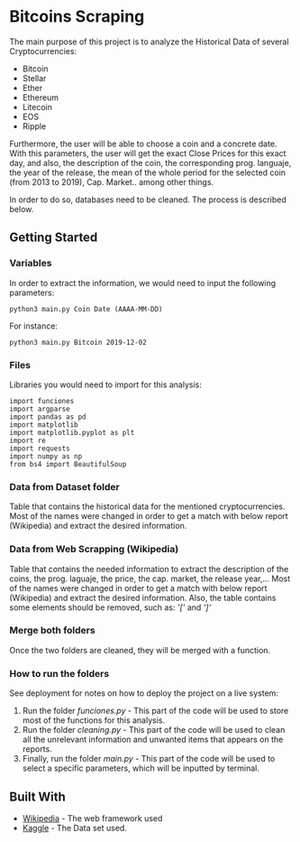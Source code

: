 # Bitcoins Scraping


The main purpose of this project is to analyze the Historical Data of several Cryptocurrencies:

* Bitcoin
* Stellar
* Ether
* Ethereum
* Litecoin
* EOS
* Ripple

Furthermore, the user will be able to choose a coin and a concrete date.
With this parameters, the user will get the exact Close Prices for this exact day, and also, the description of the coin, the corresponding  prog. languaje,  the year of the release, the mean of the whole period for the selected coin (from 2013 to 2019), Cap. Market.. among other things.

In order to do so, databases need to be cleaned. The process is described below.

## Getting Started

### Variables 

In order to extract the information, we would need to input the following parameters:

```
python3 main.py Coin Date (AAAA-MM-DD)
```
For instance:

```
python3 main.py Bitcoin 2019-12-02
```

### Files

Libraries you would need to import for this analysis:

```
import funciones
import argparse
import pandas as pd
import matplotlib
import matplotlib.pyplot as plt
import re
import requests
import numpy as np
from bs4 import BeautifulSoup
```

### Data from Dataset folder

Table that contains the historical data for the mentioned cryptocurrencies.
Most of the names were changed in order to get a match with below report (Wikipedia) and extract the desired information.

### Data from Web Scrapping (Wikipedia)

Table that contains the needed information to extract the description of the coins, the prog. laguaje, the price, the cap. market, the release year,...
Most of the names were changed in order to get a match with below report (Wikipedia) and extract the desired information.
Also, the table contains some elements should be removed, such as: *'['* and *']'*

### Merge both folders

Once the two folders are cleaned, they will be merged with a function.

### How to run the folders

See deployment for notes on how to deploy the project on a live system:

1. Run the folder *funciones.py* - This part of the code will be used to store most of the functions for this analysis.
2. Run the folder *cleaning.py* - This part of the code will be used to clean all the unrelevant information and unwanted items that appears on the reports.
3. Finally, run the folder *main.py* - This part of the code will be used to select a specific parameters, which will be inputted by terminal.


## Built With

* [Wikipedia](https://en.wikipedia.org/wiki/List_of_cryptocurrencies) - The web framework used
* [Kaggle](https://www.kaggle.com/philmohun/cryptocurrency-financial-data) - The Data set used.
